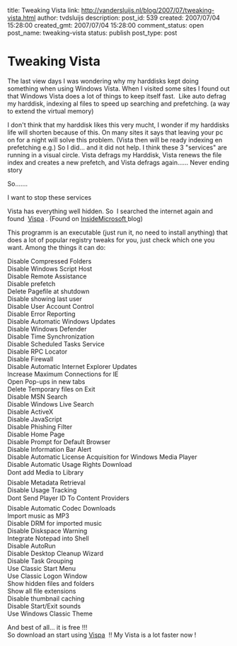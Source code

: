 title: Tweaking Vista
link: http://vandersluijs.nl/blog/2007/07/tweaking-vista.html
author: tvdsluijs
description: 
post_id: 539
created: 2007/07/04 15:28:00
created_gmt: 2007/07/04 15:28:00
comment_status: open
post_name: tweaking-vista
status: publish
post_type: post

# Tweaking Vista

The last view days I was wondering why my harddisks kept doing something when using Windows Vista. When I visited some sites I found out that Windows Vista does a lot of things to keep itself fast.  Like auto defrag my harddisk, indexing al files to speed up searching and prefetching. (a way to extend the virtual memory)   
  
I don't think that my harddisk likes this very mucht, I wonder if my harddisks life will shorten because of this. On many sites it says that leaving your pc on for a night will solve this problem. (Vista then will be ready indexing en prefetching e.g.) So I did... and it did not help. I think these 3 "services" are running in a visual circle. Vista defrags my Harddisk, Vista renews the file index and creates a new prefetch, and Vista defrags again...... Never ending story   
  
So.......   
  
I want to stop these services   
  
Vista has everything well hidden. So  I searched the internet again and found  [Vispa](http://vispa.whyeye.org/) . (Found on [InsideMicrosoft ](http://microsoft.blognewschannel.com/archives/2007/06/21/a-ton-of-options-for-tweaking-vista/)blog)   
  
This programm is an executable (just run it, no need to install anything) that does a lot of popular registry tweaks for you, just check which one you want. Among the things it can do:   
  
Disable Compressed Folders   
Disable Windows Script Host   
Disable Remote Assistance   
Disable prefetch   
Delete Pagefile at shutdown   
Disable showing last user   
Disable User Account Control   
Disable Error Reporting   
Disable Automatic Windows Updates   
Disable Windows Defender   
Disable Time Synchronization   
Disable Scheduled Tasks Service   
Disable RPC Locator   
Disable Firewall   
Disable Automatic Internet Explorer Updates   
Increase Maximum Connections for IE   
Open Pop-ups in new tabs   
Delete Temporary files on Exit   
Disable MSN Search   
Disable Windows Live Search   
Disable ActiveX   
Disable JavaScript   
Disable Phishing Filter   
Disable Home Page   
Disable Prompt for Default Browser   
Disable Information Bar Alert   
Disable Automatic License Acquisition for Windows Media Player   
Disable Automatic Usage Rights Download   
Dont add Media to Library   
Disable Metadata Retrieval   
Disable Usage Tracking   
Dont Send Player ID To Content Providers   
Disable Automatic Codec Downloads   
Import music as MP3   
Disable DRM for imported music   
Disable Diskspace Warning   
Integrate Notepad into Shell   
Disable AutoRun   
Disable Desktop Cleanup Wizard   
Disable Task Grouping   
Use Classic Start Menu   
Use Classic Logon Window   
Show hidden files and folders   
Show all file extensions   
Disable thumbnail caching   
Disable Start/Exit sounds   
Use Windows Classic Theme   
  
And best of all... it is free !!!   
So download an start using [Vispa](http://vispa.whyeye.org/)  !! My Vista is a lot faster now !